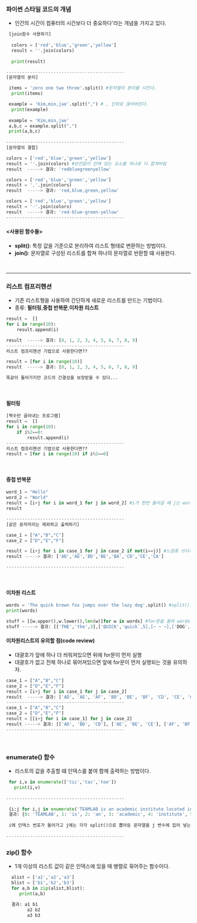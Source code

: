 ### 파이썬 스타일 코드의 개념
- 인간의 시간이 컴퓨터의 시간보다 더 중요하다'라는 개념을 가지고 있다.
```python
 [join함수 사용하기]
 
  colors = ['red','blue','green','yellow']
  result = ''.join(colors)
    
  print(result)

---------------------------------------------
[문자열의 분리]

 items = 'zero one two three'.split() #문자열의 분리를 시킨다.
  print(items)

 example = 'Kim,min,jae'.split(",") # , 단위로 끊어버린다.
  print(example)
  
 example = 'Kim,min,jae'
 a,b,c = example.split(",")
 print(a,b,c)
  
---------------------------------------------
[문자열의 결합]

colors = ['red','blue','green','yellow']
result = ''.join(colors) #빈칸없이 안에 있는 요소를 하나로 다 합쳐버림
result  -----> 결과: 'redbluegreenyellow'

colors = ['red','blue','green','yellow']
result = ','.join(colors)
result  -----> 결과: 'red,blue,green,yellow'

colors = ['red','blue','green','yellow']
result = '-'.join(colors)
result  -----> 결과: 'red-blue-green-yellow'
---------------------------------------------
```

#### <사용된 함수들>  
- **split()**: 특정 값을 기준으로 분리하여 리스트 형태로 변환하는 방법이다.   
- **join()**: 문자열로 구성된 리스트를 합쳐 하나의 문자열로 반환할 떄 사용한다.
<br>
<hr>

### 리스트 컴프리헨션
- 기존 리스트형을 사용하여 간단하게 새로운 리스트를 만드는 기법이다.  
- 종류:  **필터링**,**중첩 반복문**,**이차원 리스트**
```python
result =  []
for i in range(10):
    result.append(i)    

result  -----> 결과: [0, 1, 2, 3, 4, 5, 6, 7, 8, 9]
---------------------------------------------
리스트 컴프리헨션 기법으로 사용한다면??

result = [for i in range(10)]
result  -----> 결과: [0, 1, 2, 3, 4, 5, 6, 7, 8, 9]

똑같이 돌아가지만 코드의 간결성을 보장받을 수 있다...
```
<br>

#### 필터링
```python
[짝수만 골라내는 프로그램]
result =  []
for i in range(10):
    if i%2==0:
        result.append(i)
---------------------------------------------
리스트 컴프리헨션 기법으로 사용한다면??   
result = [for i in range(10) if i%2==0]
```
<br>

#### 중첩 반복문
```python
word_1 = "Hello"
word_2 = "World"
result = [i+j for i in word_1 for j in word_2] #i가 한번 돌아갈 때 j는 word_2 수만큼 돈다.
result

---------------------------------------------
[같은 문자끼리는 제외하고 출력하기]

case_1 = ["A","B","C"]
case_2 = ["D","E","F"]

result = [i+j for i in case_1 for j in case_2 if not(i==j)] #느낌표 쓰다가
result -----> 결과: ['AD','AE','BD','BE','BA','CD','CE','CA']

---------------------------------------------
```
<br>

#### 이차원 리스트
```python
words = 'The quick brown fox jumps over the lazy dog'.split() #split()함수를 이용해 문자열 구분을 해줌
print(words)

stuff = [[w.upper(),w.lower(),len(w)]for w in words] #for문을 돌려 words에서 나온 문자열들은 리스트 3개 형식으로 맞게 들어가게 된다.
stuff -----> 결과: [['THE','the',3],['QUICK','quick`,5],[~ ~ ~],['DOG','dog',3]]
```
#### 이차원리스트의 유의할 점(code review)
- 대괄호가 앞에 하나 더 씌워져있으면 뒤에 for문이 먼저 실행  
- 대괄호가 없고 전체 하나로 묶어져있으면 앞에 for문이 먼저 실행되는 것을 유의하자.    
```python
case_1 = ["A","B","C"]
case_2 = ["D","E","F"]
result = [i+j for i in case_1 for j in case_2]
result  -----> 결과: ['AD', 'AE', 'AF', 'BD', 'BE', 'BF', 'CD', 'CE', 'CF']
---------------------------------------------
case_1 = ["A","B","C"]
case_2 = ["D","E","F"]
result = [[i+j for i in case_1] for j in case_2]
result -----> 결과: [['AD', 'BD', 'CD'], ['AE', 'BE', 'CE'], ['AF', 'BF', 'CF']]
---------------------------------------------
```
<br>

### enumerate() 함수  
- 리스트의 값을 추출할 떄 인덱스를 붙여 함께 출력하는 방법이다.
```python
 for i,v in enumerate(['tic','tac','toe'])
   print(i,v)
   
---------------------------------------------   

 {i:j for i,j in enumerate('TEAMLAB is an academic institute located in south korea.'.split())}
 결과: {0: 'TEAMLAB', 1: 'is', 2: 'an', 3: 'academic', 4: 'institute', 5: 'located', 6: 'in', 7: 'south', 8: 'korea.'}
 
 i에 인덱스 번호가 들어가고 j에는 각각 split()으로 뽑아둔 문자열을 j 변수에 집어 넣는다.
 
---------------------------------------------
```

### zip() 함수
- 1개 이상의 리스트 값이 같은 인덱스에 있을 때 병렬로 묶어주는 함수이다.  
```python
  alist = ['a1','a2','a3']
  blist = ['b1','b2','b3']
  for a,b in zip(alist,blist):
     print(a,b)
  
  결과: a1 b1     
        a2 b2
        a3 b3
```





